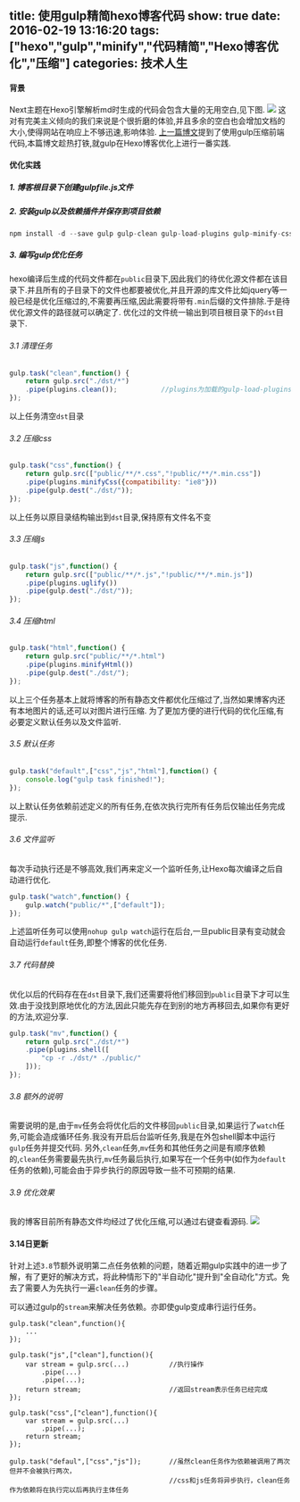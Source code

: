 title: 使用gulp精简hexo博客代码
show: true
date: 2016-02-19 13:16:20
tags: ["hexo","gulp","minify","代码精简","Hexo博客优化","压缩"]
categories: 技术人生
---
#### 背景
Next主题在Hexo引擎解析md时生成的代码会包含大量的无用空白,见下图.
![](http://ww3.sinaimg.cn/mw690/62d95157gw1f14j30rf5xj20z00kv76i.jpg)
这对有完美主义倾向的我们来说是个很折磨的体验,并且多余的空白也会增加文档的大小,使得网站在响应上不够迅速,影响体验.
[上一篇博文](/2016/02/19/gulp-learning/)提到了使用gulp压缩前端代码,本篇博文趁热打铁,就gulp在Hexo博客优化上进行一番实践.

#### 优化实践
##### 1. 博客根目录下创建gulpfile.js文件
##### 2. 安装gulp以及依赖插件并保存到项目依赖
```js
npm install -d --save gulp gulp-clean gulp-load-plugins gulp-minify-css gulp-minify-html gulp-rename gulp-uglify gulp-shell
```
##### 3. 编写gulp优化任务

<!--more--> 

hexo编译后生成的代码文件都在`public`目录下,因此我们的待优化源文件都在该目录下.并且所有的子目录下的文件也都要被优化,并且开源的库文件比如jquery等一般已经是优化压缩过的,不需要再压缩,因此需要将带有`.min`后缀的文件排除.于是待优化源文件的路径就可以确定了.
优化过的文件统一输出到项目根目录下的`dst`目录下.
###### 3.1 清理任务
```js
gulp.task("clean",function() {
    return gulp.src("./dst/*")
    .pipe(plugins.clean());           //plugins为加载的gulp-load-plugins插件,它可以自动加载项目依赖(package.json定义)
});
```
以上任务清空`dst`目录

###### 3.2 压缩css
```js
gulp.task("css",function() {
    return gulp.src(["public/**/*.css","!public/**/*.min.css"])
    .pipe(plugins.minifyCss({compatibility: "ie8"}))
    .pipe(gulp.dest("./dst/"));      
});
```
以上任务以原目录结构输出到`dst`目录,保持原有文件名不变

###### 3.3 压缩js
```js
gulp.task("js",function() {
    return gulp.src(["public/**/*.js","!public/**/*.min.js"])
    .pipe(plugins.uglify())
    .pipe(gulp.dest("./dst/"));
});
```
###### 3.4 压缩html
```js
gulp.task("html",function() {
    return gulp.src("public/**/*.html")
    .pipe(plugins.minifyHtml())
    .pipe(gulp.dest("./dst/");
});
```
以上三个任务基本上就将博客的所有静态文件都优化压缩过了,当然如果博客内还有本地图片的话,还可以对图片进行压缩.
为了更加方便的进行代码的优化压缩,有必要定义默认任务以及文件监听.
###### 3.5 默认任务
```js
gulp.task("default",["css","js","html"],function() {
    console.log("gulp task finished!");
});
```
以上默认任务依赖前述定义的所有任务,在依次执行完所有任务后仅输出任务完成提示.
###### 3.6 文件监听
每次手动执行还是不够高效,我们再来定义一个监听任务,让Hexo每次编译之后自动进行优化.
```js
gulp.task("watch",function() {
    gulp.watch("public/*",["default"]);
});
```
上述监听任务可以使用`nohup gulp watch`运行在后台,一旦public目录有变动就会自动运行`default`任务,即整个博客的优化任务.
###### 3.7 代码替换
优化以后的代码存在在`dst`目录下,我们还需要将他们移回到`public`目录下才可以生效.由于没找到原地优化的方法,因此只能先存在到别的地方再移回去,如果你有更好的方法,欢迎分享.
```js
gulp.task("mv",function() {
    return gulp.src("./dst/*")
    .pipe(plugins.shell([
        "cp -r ./dst/* ./public/"
    ]));
});
```
###### 3.8 额外的说明
需要说明的是,由于`mv`任务会将优化后的文件移回`public`目录,如果运行了`watch`任务,可能会造成循环任务.我没有开启后台监听任务,我是在外包shell脚本中运行`gulp`任务并提交代码.
另外,`clean`任务,`mv`任务和其他任务之间是有顺序依赖的,`clean`任务需要最先执行,`mv`任务最后执行,如果写在一个任务中(如作为`default`任务的依赖),可能会由于异步执行的原因导致一些不可预期的结果.
###### 3.9 优化效果
我的博客目前所有静态文件均经过了优化压缩,可以通过右键查看源码.
![](http://ww4.sinaimg.cn/mw690/62d95157gw1f14m6xopnuj21gl0dsk1w.jpg)


#### 3.14日更新
针对上述`3.8`节额外说明第二点任务依赖的问题，随着近期gulp实践中的进一步了解，有了更好的解决方式，将此种情形下的"半自动化"提升到"全自动化"方式。免去了需要人为先执行一遍`clean`任务的步骤。

可以通过gulp的`stream`来解决任务依赖。亦即使gulp变成串行运行任务。
```
gulp.task("clean",function(){
    ...
});

gulp.task("js",["clean"],function(){
    var stream = gulp.src(...)          //执行操作
        .pipe(...)
        .pipe(...);
    return stream;                      //返回stream表示任务已经完成
});

gulp.task("css",["clean"],function(){ 
    var stream = gulp.src(...)
        .pipe(...);
    return stream;
});

gulp.task("defaul",["css","js"]);       //虽然clean任务作为依赖被调用了两次但并不会被执行两次，
                                        //css和js任务将异步执行，clean任务作为依赖将在执行完以后再执行主体任务
```

